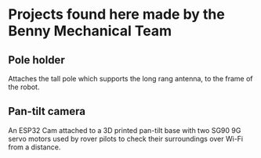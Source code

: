 # Projects found here made by the Benny Mechanical Team

## Pole holder
Attaches the tall pole which supports the long rang antenna, to the frame of the robot.

## Pan-tilt camera
An ESP32 Cam attached to a 3D printed pan-tilt base with two SG90 9G servo motors used by rover pilots to check their surroundings over Wi-Fi from a distance.
